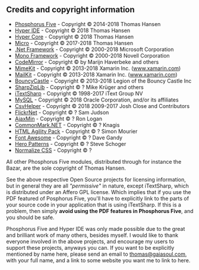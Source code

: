 ## Credits and copyright information

* [Phosphorus Five](https://github.com/polterguy/phosphorusfive) - Copyright © 2014-2018 Thomas Hansen
* [Hyper IDE](https://github.com/polterguy/hyper-ide) - Copyright © 2018 Thomas Hansen
* [Hyper Core](https://github.com/polterguy/hyper-core) - Copyright © 2018 Thomas Hansen
* [Micro](https://github.com/polterguy/micro) - Copyright © 2017-2018 Thomas Hansen
* [.Net Framework](https://www.microsoft.com/net/download) - Copyright © 2000-2018 Microsoft Corporation
* [Mono Framework](http://www.mono-project.com/) - Copyright © 2000-2018 Novell Corporation
* [CodeMirror](https://codemirror.net) - Copyright © by Marijn Haverbeke and others
* [MimeKit](https://github.com/jstedfast/MimeKit) - Copyright © 2013-2018 Xamarin Inc. (www.xamarin.com)
* [MailKit](https://github.com/jstedfast/MailKit) - Copyright © 2013-2018 Xamarin Inc. (www.xamarin.com)
* [BouncyCastle](https://www.bouncycastle.org/) - Copyright © 2013-2018 Legion of the Bouncy Castle Inc
* [SharpZipLib](https://github.com/icsharpcode/SharpZipLib) - Copyright © ? Mike Krüger and others
* [iTextSharp](https://github.com/itext/itextsharp) - Copyright © 1998-2017 iText Group NV
* [MySQL](https://www.mysql.com/) - Copyright © 2018 Oracle Corporation, and/or its affiliates
* [CsvHelper](https://joshclose.github.io/CsvHelper/) - Copyright © 2018 2009-2017 Josh Close and Contributors
* [FlickrNet](https://github.com/samjudson/flickr-net) - Copyright © ? Sam Judson
* [AjaxMin](http://ajaxmin.codeplex.com/) - Copyright © ? Ron Logan
* [CommonMark.NET](https://github.com/Knagis/CommonMark.NET) - Copyright © ? Knagis
* [HTML Agility Pack](http://html-agility-pack.net/) - Copyright © ? Simon Mourier
* [Font Awesome](http://fontawesome.io/) - Copyright © ? Dave Gandy
* [Hero Patterns](http://www.heropatterns.com/) - Copyright © ? Steve Schoger
* [Normalize CSS](github.com/necolas/normalize.css) - Copyright © ?

All other Phosphorus Five modules, distributed through for instance the Bazar, are the sole copyright of 
Thomas Hansen.

See the above respective Open Source projects for licensing information, but in general they are all _"permissive"_ in nature,
except iTextSharp, which is distributed under an Affero GPL license. Which implies that if you use the PDF
featured of Posphorus Five, you'll have to explicitly link to the parts of your source code in your application
that is using iTextSharp. If this is a problem, then simply **avoid using the PDF features in Phosphorus Five**, and
you should be safe.

Phosphorus Five and Hyper IDE was only made possible due to the great and brilliant work of many others, besides myself.
I would like to thank everyone involved in the above projects, and encourage my users to support these projects, anyways you can.
If you want to be explicitly mentioned by name here, please send an email to thomas@gaiasoul.com, with your full name, and
a link to some website you want me to link to here.